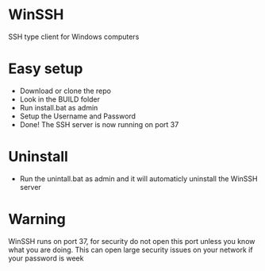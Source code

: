 # WinSSH
 SSH type client for Windows computers

# Easy setup
 - Download or clone the repo
 - Look in the BUILD folder
 - Run install.bat as admin
 - Setup the Username and Password
 - Done! The SSH server is now running on port 37

# Uninstall
 - Run the unintall.bat as admin and it will automaticly uninstall the WinSSH server

# Warning
 WinSSH runs on port 37, for security do not open this port unless you know what you are doing.
 This can open large security issues on your network if your password is week